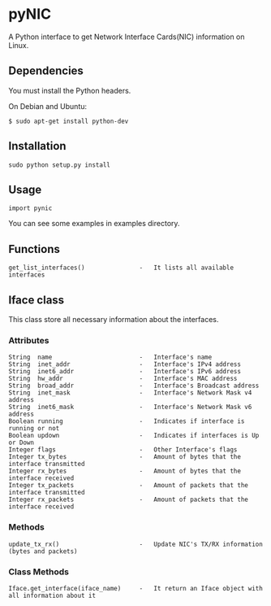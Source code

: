 # pyNIC
A Python interface to get Network Interface Cards(NIC) information on Linux.

## Dependencies

You must install the Python headers.

On Debian and Ubuntu:

    $ sudo apt-get install python-dev

## Installation

    sudo python setup.py install

## Usage

    import pynic

You can see some examples in examples directory.

## Functions

    get_list_interfaces()               -   It lists all available interfaces

## Iface class

This class store all necessary information about the interfaces.

### Attributes

    String  name                        -   Interface's name
    String  inet_addr                   -   Interface's IPv4 address
    String  inet6_addr                  -   Interface's IPv6 address
    String  hw_addr                     -   Interface's MAC address
    String  broad_addr                  -   Interface's Broadcast address
    String  inet_mask                   -   Interface's Network Mask v4 address
    String  inet6_mask                  -   Interface's Network Mask v6 address
    Boolean running                     -   Indicates if interface is running or not
    Boolean updown                      -   Indicates if interfaces is Up or Down
    Integer flags                       -   Other Interface's flags
    Integer tx_bytes                    -   Amount of bytes that the interface transmitted
    Integer rx_bytes                    -   Amount of bytes that the interface received
    Integer tx_packets                  -   Amount of packets that the interface transmitted
    Integer rx_packets                  -   Amount of packets that the interface received

### Methods

    update_tx_rx()                      -   Update NIC's TX/RX information (bytes and packets)

### Class Methods

    Iface.get_interface(iface_name)     -   It return an Iface object with all information about it
